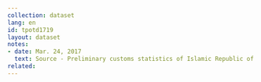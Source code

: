 ```yaml
---
collection: dataset
lang: en
id: tpotd1719
layout: dataset
notes: 
- date: Mar. 24, 2017
  text: Source - Preliminary customs statistics of Islamic Republic of Iran <br/> Tables of quantitative targeted imports are not available in the fifth program.
related:
---
```

